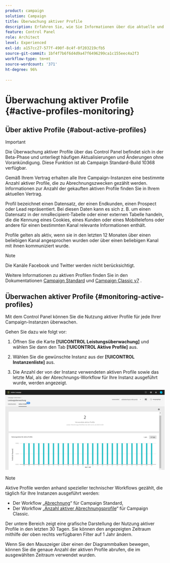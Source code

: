 ```yaml
---
product: campaign
solution: Campaign
title: Überwachung aktiver Profile
description: Erfahren Sie, wie Sie Informationen über die aktuelle und historische Nutzung und Entwicklung aktiver Profile für jede Ihrer Campaign-Instanzen in Echtzeit abrufen.
feature: Control Panel
role: Architect
level: Experienced
exl-id: a157cc27-577f-490f-8c4f-0f203219cfb5
source-git-commit: 1bf4f7b6f6d4d9a47f6496299ca1c155eec4a2f3
workflow-type: tm+mt
source-wordcount: '371'
ht-degree: 96%

---
```


# Überwachung aktiver Profile {#active-profiles-monitoring}

## Über aktive Profile {#about-active-profiles}

>[!IMPORTANT]
>
>Die Überwachung aktiver Profile über das Control Panel befindet sich in der Beta-Phase und unterliegt häufigen Aktualisierungen und Änderungen ohne Vorankündigung. Diese Funktion ist ab Campaign Standard-Build 10368 verfügbar.

Gemäß Ihrem Vertrag erhalten alle Ihre Campaign-Instanzen eine bestimmte Anzahl aktiver Profile, die zu Abrechnungszwecken gezählt werden. Informationen zur Anzahl der gekauften aktiven Profile finden Sie in Ihrem aktuellen Vertrag.

Profil bezeichnet einen Datensatz, der einen Endkunden, einen Prospect oder Lead repräsentiert. Bei diesen Daten kann es sich z. B. um einen Datensatz in der nmsRecipient-Tabelle oder einer externen Tabelle handeln, die die Kennung eines Cookies, eines Kunden oder eines Mobiltelefons oder andere für einen bestimmten Kanal relevante Informationen enthält.

Profile gelten als aktiv, wenn sie in den letzten 12 Monaten über einen beliebigen Kanal angesprochen wurden oder über einen beliebigen Kanal mit ihnen kommuniziert wurde.

>[!NOTE]
>
>Die Kanäle Facebook und Twitter werden nicht berücksichtigt.

Weitere Informationen zu aktiven Profilen finden Sie in den Dokumentationen [Campaign Standard](https://docs.adobe.com/content/help/de-DE/campaign-standard/using/profiles-and-audiences/managing-profiles/active-profiles.html) und [Campaign Classic v7](https://docs.adobe.com/content/help/de-DE/campaign-classic/using/getting-started/profile-management/about-profiles.html#active-profiles) .

## Überwachen aktiver Profile {#monitoring-active-profiles}

Mit dem Control Panel können Sie die Nutzung aktiver Profile für jede Ihrer Campaign-Instanzen überwachen.

Gehen Sie dazu wie folgt vor:

1. Öffnen Sie die Karte **[!UICONTROL Leistungsüberwachung]** und wählen Sie dann den Tab **[!UICONTROL Aktive Profile]** aus.

1. Wählen Sie die gewünschte Instanz aus der **[!UICONTROL Instanzenliste]** aus.

1. Die Anzahl der von der Instanz verwendeten aktiven Profile sowie das letzte Mal, als der Abrechnungs-Workflow für Ihre Instanz ausgeführt wurde, werden angezeigt.

![](assets/active-profiles-graph.png)

>[!NOTE]
>
>Aktive Profile werden anhand spezieller technischer Workflows gezählt, die täglich für Ihre Instanzen ausgeführt werden:
>
>* Der Workflow „[Abrechnung](https://docs.adobe.com/help/de-DE/campaign-standard/using/administrating/application-settings/technical-workflows.html)“ für Campaign Standard,
>* Der Workflow „[Anzahl aktiver Abrechnungsprofile](https://experienceleague.adobe.com/docs/campaign-classic/using/automating-with-workflows/advanced-management/about-technical-workflows.html?lang=de)“ für Campaign Classic.


Der untere Bereich zeigt eine grafische Darstellung der Nutzung aktiver Profile in den letzten 30 Tagen. Sie können den angezeigten Zeitraum mithilfe der oben rechts verfügbaren Filter auf 1 Jahr ändern.

Wenn Sie den Mauszeiger über einen der Diagrammbalken bewegen, können Sie die genaue Anzahl der aktiven Profile abrufen, die im ausgewählten Zeitraum verwendet wurden.
